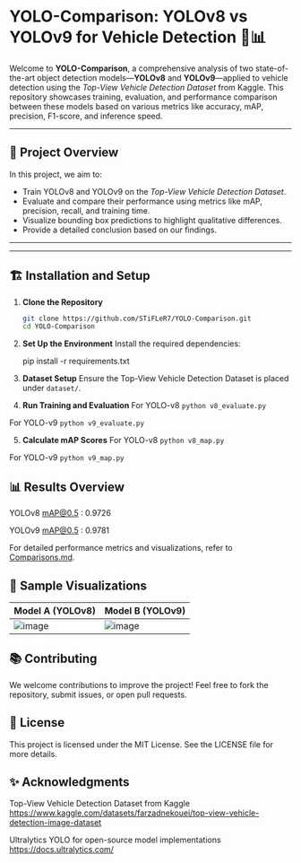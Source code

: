
# YOLO-Comparison: YOLOv8 vs YOLOv9 for Vehicle Detection 🚗📊

Welcome to **YOLO-Comparison**, a comprehensive analysis of two state-of-the-art object detection models—**YOLOv8** and **YOLOv9**—applied to vehicle detection using the *Top-View Vehicle Detection Dataset* from Kaggle. This repository showcases training, evaluation, and performance comparison between these models based on various metrics like accuracy, mAP, precision, F1-score, and inference speed.

---

## 🚀 **Project Overview**

In this project, we aim to:
- Train YOLOv8 and YOLOv9 on the *Top-View Vehicle Detection Dataset*.
- Evaluate and compare their performance using metrics like mAP, precision, recall, and training time.
- Visualize bounding box predictions to highlight qualitative differences.
- Provide a detailed conclusion based on our findings.

---


---

## 🏗 **Installation and Setup**

1. **Clone the Repository**  
   ```bash
   git clone https://github.com/STiFLeR7/YOLO-Comparison.git
   cd YOLO-Comparison
2. **Set Up the Environment**
Install the required dependencies:

     
    pip install -r requirements.txt

3. **Dataset Setup**
Ensure the Top-View Vehicle Detection Dataset is placed under ```dataset/```.

4. **Run Training and Evaluation**
For YOLO-v8 ```python v8_evaluate.py```

For YOLO-v9 ```python v9_evaluate.py```

5. **Calculate mAP Scores**
For YOLO-v8 ```python v8_map.py```

For YOLO-v9 ```python v9_map.py```

## 📊 Results Overview

YOLOv8 mAP@0.5 : 0.9726

YOLOv9 mAP@0.5 : 0.9781

For detailed performance metrics and visualizations, refer to [Comparisons.md]((https://github.com/STiFLeR7/YOLO-Comparison/blob/master/comparisons.md)).


## 📸 Sample Visualizations
| Model A (YOLOv8)                        | Model B (YOLOv9)                        |
| --------------------------------------- | --------------------------------------- |
| ![image](https://github.com/user-attachments/assets/520e0df9-ede3-4927-b49c-fde76326547c) | ![image](https://github.com/user-attachments/assets/5ffced6a-d683-439e-bd69-43b486f8998c)|


## 📚 Contributing
We welcome contributions to improve the project! Feel free to fork the repository, submit issues, or open pull requests.

## 📜 License
This project is licensed under the MIT License. See the LICENSE file for more details.

## ✨ Acknowledgments
Top-View Vehicle Detection Dataset from Kaggle https://www.kaggle.com/datasets/farzadnekouei/top-view-vehicle-detection-image-dataset

Ultralytics YOLO for open-source model implementations 
https://docs.ultralytics.com/
